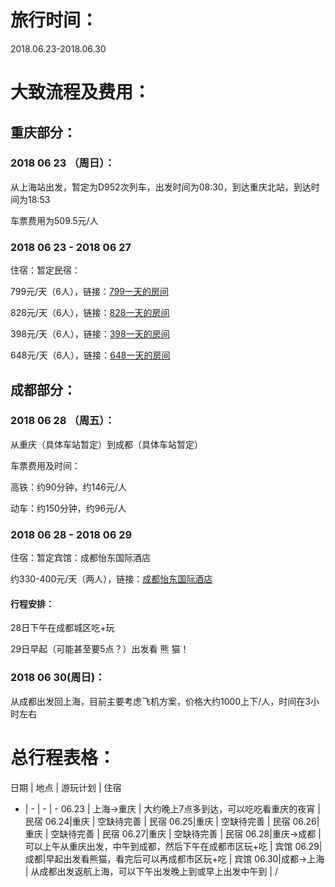 # 旅行时间：

2018.06.23-2018.06.30

# 大致流程及费用：

## 重庆部分：

### 2018 06 23 （周日）：

从上海站出发，暂定为D952次列车，出发时间为08:30，到达重庆北站，到达时间为18:53

车票费用为509.5元/人

### 2018 06 23 - 2018 06 27

住宿：暂定民宿：

799元/天（6人），链接：[799一天的房间](https://abnb.me/TBI7LXYPTW)

828元/天（6人），链接：[828一天的房间](https://abnb.me/aRRwq4OQTW)

398元/天（6人），链接：[398一天的房间](https://abnb.me/keGUn01QTW)

648元/天（6人），链接：[648一天的房间](https://abnb.me/zBN4R7hRTW)

## 成都部分：

### 2018 06 28 （周五）：

从重庆（具体车站暂定）到成都（具体车站暂定）

车票费用及时间：

高铁：约90分钟，约146元/人

动车：约150分钟，约96元/人

### 2018 06 28 - 2018 06 29

住宿：暂定宾馆：成都怡东国际酒店

约330-400元/天（两人），链接：[成都怡东国际酒店](https://m.ctrip.com/webapp/hotel/hoteldetail/437994.html?days=1&atime=20190524&contrl=0&num=undefined&biz=undefined)

#### 行程安排：

28日下午在成都城区吃+玩

29日早起（可能甚至要5点？）出发看 熊 猫！

### 2018 06 30(周日)：

从成都出发回上海，目前主要考虑飞机方案，价格大约1000上下/人，时间在3小时左右

# 总行程表格：

日期 | 地点 | 游玩计划 | 住宿
  - | - | - | -
06.23 | 上海->重庆 | 大约晚上7点多到达，可以吃吃看重庆的夜宵 | 民宿
06.24|重庆 | 空缺待完善 | 民宿
06.25|重庆 | 空缺待完善 | 民宿
06.26|重庆 | 空缺待完善 | 民宿
06.27|重庆 | 空缺待完善 | 民宿
06.28|重庆->成都 | 可以上午从重庆出发，中午到成都，然后下午在成都市区玩+吃 | 宾馆
06.29|成都|早起出发看熊猫，看完后可以再成都市区玩+吃 | 宾馆
06.30|成都->上海 | 从成都出发返航上海，可以下午出发晚上到或早上出发中午到 | / 
